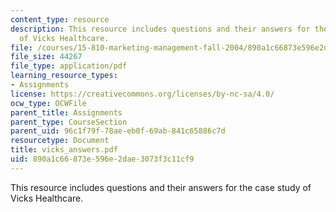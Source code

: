 ```yaml
---
content_type: resource
description: This resource includes questions and their answers for the case study
  of Vicks Healthcare.
file: /courses/15-810-marketing-management-fall-2004/890a1c66873e596e2dae3073f3c11cf9_vicks_answers.pdf
file_size: 44267
file_type: application/pdf
learning_resource_types:
- Assignments
license: https://creativecommons.org/licenses/by-nc-sa/4.0/
ocw_type: OCWFile
parent_title: Assignments
parent_type: CourseSection
parent_uid: 96c1f79f-78ae-eb0f-69ab-841c65886c7d
resourcetype: Document
title: vicks_answers.pdf
uid: 890a1c66-873e-596e-2dae-3073f3c11cf9
---
```

This resource includes questions and their answers for the case study of Vicks Healthcare.